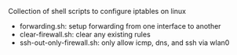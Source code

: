 Collection of shell scripts to configure iptables on linux

- forwarding.sh: setup forwarding from one interface to another
- clear-firewall.sh: clear any existing rules
- ssh-out-only-firewall.sh: only allow icmp, dns, and ssh via wlan0
